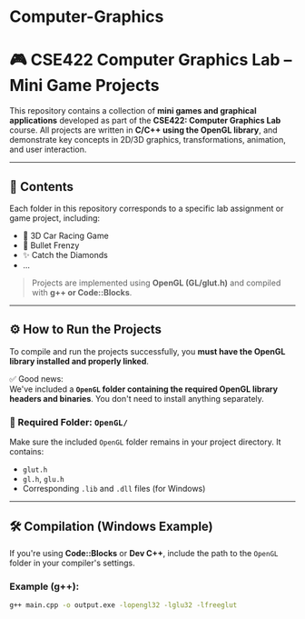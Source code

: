 # Computer-Graphics
# 🎮 CSE422 Computer Graphics Lab – Mini Game Projects

This repository contains a collection of **mini games and graphical applications** developed as part of the **CSE422: Computer Graphics Lab** course. All projects are written in **C/C++ using the OpenGL library**, and demonstrate key concepts in 2D/3D graphics, transformations, animation, and user interaction.

---

## 📂 Contents

Each folder in this repository corresponds to a specific lab assignment or game project, including:

- 🚗 3D Car Racing Game    
- 🧱 Bullet Frenzy  
- ✨ Catch the Diamonds 
- ...

> Projects are implemented using **OpenGL (GL/glut.h)** and compiled with **g++ or Code::Blocks**.

---

## ⚙️ How to Run the Projects

To compile and run the projects successfully, you **must have the OpenGL library installed and properly linked**. 

✅ Good news:  
We've included a **`OpenGL` folder containing the required OpenGL library headers and binaries**. You don't need to install anything separately.

### 📁 Required Folder: `OpenGL/`
Make sure the included `OpenGL` folder remains in your project directory. It contains:
- `glut.h`
- `gl.h`, `glu.h`
- Corresponding `.lib` and `.dll` files (for Windows)

---

## 🛠 Compilation (Windows Example)

If you're using **Code::Blocks** or **Dev C++**, include the path to the `OpenGL` folder in your compiler's settings.

### Example (g++):
```bash
g++ main.cpp -o output.exe -lopengl32 -lglu32 -lfreeglut
